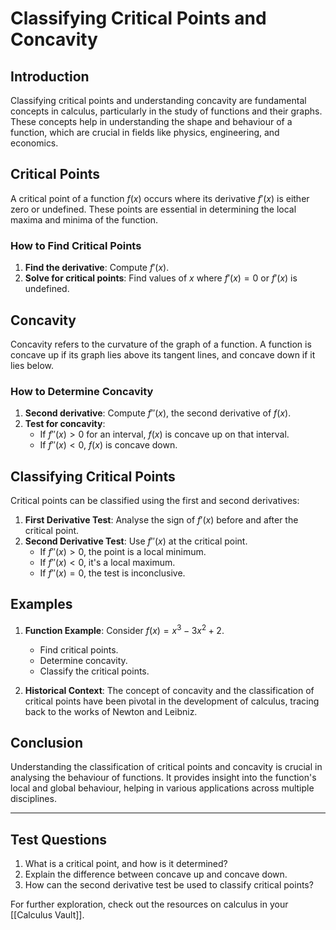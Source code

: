 # Classifying Critical Points and Concavity

## Introduction
Classifying critical points and understanding concavity are fundamental concepts in calculus, particularly in the study of functions and their graphs. These concepts help in understanding the shape and behaviour of a function, which are crucial in fields like physics, engineering, and economics.

## Critical Points
A critical point of a function $f(x)$ occurs where its derivative $f'(x)$ is either zero or undefined. These points are essential in determining the local maxima and minima of the function.

### How to Find Critical Points
1. **Find the derivative**: Compute $f'(x)$.
2. **Solve for critical points**: Find values of $x$ where $f'(x) = 0$ or $f'(x)$ is undefined.

## Concavity
Concavity refers to the curvature of the graph of a function. A function is concave up if its graph lies above its tangent lines, and concave down if it lies below.

### How to Determine Concavity
1. **Second derivative**: Compute $f''(x)$, the second derivative of $f(x)$.
2. **Test for concavity**: 
   - If $f''(x) > 0$ for an interval, $f(x)$ is concave up on that interval.
   - If $f''(x) < 0$, $f(x)$ is concave down.

## Classifying Critical Points
Critical points can be classified using the first and second derivatives:
1. **First Derivative Test**: Analyse the sign of $f'(x)$ before and after the critical point.
2. **Second Derivative Test**: Use $f''(x)$ at the critical point.
   - If $f''(x) > 0$, the point is a local minimum.
   - If $f''(x) < 0$, it's a local maximum.
   - If $f''(x) = 0$, the test is inconclusive.

## Examples
1. **Function Example**: Consider $f(x) = x^3 - 3x^2 + 2$.
   - Find critical points.
   - Determine concavity.
   - Classify the critical points.

2. **Historical Context**: The concept of concavity and the classification of critical points have been pivotal in the development of calculus, tracing back to the works of Newton and Leibniz.

## Conclusion
Understanding the classification of critical points and concavity is crucial in analysing the behaviour of functions. It provides insight into the function's local and global behaviour, helping in various applications across multiple disciplines.

---

## Test Questions
1. What is a critical point, and how is it determined?
2. Explain the difference between concave up and concave down.
3. How can the second derivative test be used to classify critical points?

For further exploration, check out the resources on calculus in your [[Calculus Vault]].